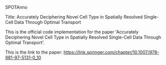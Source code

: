 SPOTAnno


Title: Accurately Deciphering Novel Cell Type in Spatially Resolved Single-Cell Data Through Optimal Transport


This is the official code implementation for the paper 'Accurately Deciphering Novel Cell Type in Spatially Resolved Single-Cell Data Through Optimal Transport'.


This is the link to the paper: https://link.springer.com/chapter/10.1007/978-981-97-5131-0_10
